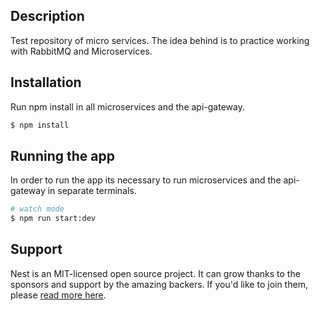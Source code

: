 ## Description

Test repository of micro services. The idea behind is to practice working with RabbitMQ and Microservices.

## Installation

Run npm install in all microservices and the api-gateway.

```bash
$ npm install
```

## Running the app

In order to run the app its necessary to run microservices and the api-gateway in separate terminals.

```bash
# watch mode
$ npm run start:dev
```

## Support

Nest is an MIT-licensed open source project. It can grow thanks to the sponsors and support by the amazing backers. If you'd like to join them, please [read more here](https://docs.nestjs.com/support).
